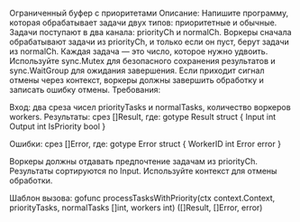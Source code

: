 Ограниченный буфер с приоритетами
Описание:
Напишите программу, которая обрабатывает задачи двух типов: приоритетные и обычные. 
Задачи поступают в два канала: priorityCh и normalCh. 
Воркеры сначала обрабатывают задачи из priorityCh, и только если он пуст, берут задачи из normalCh. 
Каждая задача — это число, которое нужно удвоить. 
Используйте sync.Mutex для безопасного сохранения результатов 
и sync.WaitGroup для ожидания завершения. 
Если приходит сигнал отмены через контекст, 
воркеры должны завершить обработку и записать ошибку отмены.
Требования:

Вход: два среза чисел priorityTasks и normalTasks, количество воркеров workers.
Результаты: срез []Result, где:
gotype Result struct {
Input  int
Output int
IsPriority bool
}

Ошибки: срез []Error, где:
gotype Error struct {
WorkerID int
Error    error
}

Воркеры должны отдавать предпочтение задачам из priorityCh.
Результаты сортируются по Input.
Используйте контекст для отмены обработки.

Шаблон вызова:
gofunc processTasksWithPriority(ctx context.Context, priorityTasks, normalTasks []int, workers int) ([]Result, []Error, error) 
